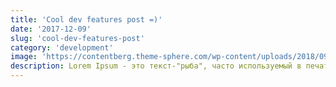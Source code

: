 ```yaml
---
title: 'Cool dev features post =)'
date: '2017-12-09'
slug: 'cool-dev-features-post'
category: 'development'
image: 'https://contentberg.theme-sphere.com/wp-content/uploads/2018/09/shutterstock_710135008-370x370.jpg'
description: Lorem Ipsum - это текст-"рыба", часто используемый в печати и вэб-дизайне. Lorem Ipsum является стандартной "рыбой" для текстов на латинице с начала XVI века.
---
```

